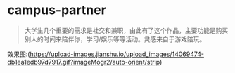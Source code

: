 # campus-partner

>大学生几个重要的需求是社交和兼职，由此有了这个作品，主要功能是购买别人的时间来陪伴你，学习/娱乐等等活动。灵感来自于游戏陪玩。

效果图:(https://upload-images.jianshu.io/upload_images/14069474-db1ea1edb97d7917.gif?imageMogr2/auto-orient/strip)


